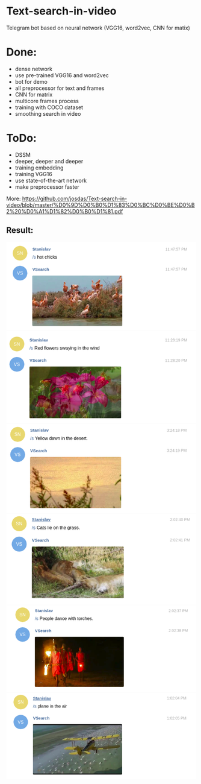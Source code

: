 # Text-search-in-video
Telegram bot based on neural network (VGG16, word2vec, CNN for matix)

# Done:
-   dense network
-   use pre-trained VGG16 and word2vec
-   bot for demo
-   all preprocessor for text and frames
-   CNN for matrix
-   multicore frames process
-   training with COCO dataset
-   smoothing search in video

# ToDo:
-   DSSM
-   deeper, deeper and deeper
-   training embedding
-   training VGG16
-   use state-of-the-art network
-   make preprocessor faster

More: https://github.com/josdas/Text-search-in-video/blob/master/%D0%9D%D0%B0%D1%83%D0%BC%D0%BE%D0%B2%20%D0%A1%D1%82%D0%B0%D1%81.pdf
## Result:
![1](https://github.com/josdas/Text-search-in-video/blob/master/screens/001.png)
![2](https://github.com/josdas/Text-search-in-video/blob/master/screens/002.png)
![3](https://github.com/josdas/Text-search-in-video/blob/master/screens/003.png)
![4](https://github.com/josdas/Text-search-in-video/blob/master/screens/004.png)
![5](https://github.com/josdas/Text-search-in-video/blob/master/screens/005.png)
![6](https://github.com/josdas/Text-search-in-video/blob/master/screens/006.png)
